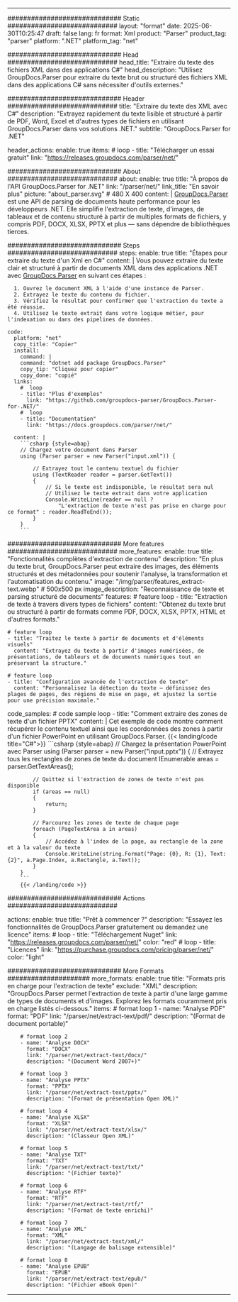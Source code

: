 


---
############################# Static ############################
layout: "format"
date:  2025-06-30T10:25:47
draft: false
lang: fr
format: Xml
product: "Parser"
product_tag: "parser"
platform: ".NET"
platform_tag: "net"

############################# Head ############################
head_title: "Extraire du texte des fichiers XML dans des applications C#"
head_description: "Utilisez GroupDocs.Parser pour extraire du texte brut ou structuré des fichiers XML dans des applications C# sans nécessiter d'outils externes."

############################# Header ############################
title: "Extraire du texte des XML avec C#" 
description: "Extrayez rapidement du texte lisible et structuré à partir de PDF, Word, Excel et d'autres types de fichiers en utilisant GroupDocs.Parser dans vos solutions .NET."
subtitle: "GroupDocs.Parser for .NET" 

header_actions:
  enable: true
  items:
    #  loop
    - title: "Télécharger un essai gratuit"
      link: "https://releases.groupdocs.com/parser/net/"
      
############################# About ############################
about:
    enable: true
    title: "À propos de l'API GroupDocs.Parser for .NET"
    link: "/parser/net/"
    link_title: "En savoir plus"
    picture: "about_parser.svg" # 480 X 400
    content: |
       [GroupDocs.Parser](/parser/net/) est une API de parsing de documents haute performance pour les développeurs .NET. Elle simplifie l'extraction de texte, d'images, de tableaux et de contenu structuré à partir de multiples formats de fichiers, y compris PDF, DOCX, XLSX, PPTX et plus — sans dépendre de bibliothèques tierces.

############################# Steps ############################
steps:
    enable: true
    title: "Étapes pour extraire du texte d'un Xml en C#"
    content: |
      Vous pouvez extraire du texte clair et structuré à partir de documents XML dans des applications .NET avec [GroupDocs.Parser](/parser/net/) en suivant ces étapes :
      
      1. Ouvrez le document XML à l'aide d'une instance de Parser.
      2. Extrayez le texte du contenu du fichier.
      3. Vérifiez le résultat pour confirmer que l'extraction du texte a été réussie.
      4. Utilisez le texte extrait dans votre logique métier, pour l'indexation ou dans des pipelines de données.
   
    code:
      platform: "net"
      copy_title: "Copier"
      install:
        command: |
        command: "dotnet add package GroupDocs.Parser"
        copy_tip: "Cliquez pour copier"
        copy_done: "copié"
      links:
        #  loop
        - title: "Plus d'exemples"
          link: "https://github.com/groupdocs-parser/GroupDocs.Parser-for-.NET/"
        #  loop
        - title: "Documentation"
          link: "https://docs.groupdocs.com/parser/net/"
          
      content: |
        ```csharp {style=abap}
        // Chargez votre document dans Parser
        using (Parser parser = new Parser("input.xml")) {

            // Extrayez tout le contenu textuel du fichier
            using (TextReader reader = parser.GetText()) 
            {
                // Si le texte est indisponible, le résultat sera nul
                // Utilisez le texte extrait dans votre application
                Console.WriteLine(reader == null ? 
                    "L'extraction de texte n'est pas prise en charge pour ce format" : reader.ReadToEnd());
            }
        }
        ```  

############################# More features ############################
more_features:
  enable: true
  title: "Fonctionnalités complètes d'extraction de contenu"
  description: "En plus du texte brut, GroupDocs.Parser peut extraire des images, des éléments structurés et des métadonnées pour soutenir l'analyse, la transformation et l'automatisation du contenu."
  image: "/img/parser/features_extract-text.webp" # 500x500 px
  image_description: "Reconnaissance de texte et parsing structuré de documents"
  features:
    # feature loop
    - title: "Extraction de texte à travers divers types de fichiers"
      content: "Obtenez du texte brut ou structuré à partir de formats comme PDF, DOCX, XLSX, PPTX, HTML et d'autres formats."

    # feature loop
    - title: "Traitez le texte à partir de documents et d'éléments visuels"
      content: "Extrayez du texte à partir d'images numérisées, de présentations, de tableurs et de documents numériques tout en préservant la structure."

    # feature loop
    - title: "Configuration avancée de l'extraction de texte"
      content: "Personnalisez la détection du texte — définissez des plages de pages, des régions de mise en page, et ajustez la sortie pour une précision maximale."
      
  code_samples:
    # code sample loop
    - title: "Comment extraire des zones de texte d'un fichier PPTX"
      content: |
        Cet exemple de code montre comment récupérer le contenu textuel ainsi que les coordonnées des zones à partir d'un fichier PowerPoint en utilisant GroupDocs.Parser.
        {{< landing/code title="C#">}}
        ```csharp {style=abap}
        //  Chargez la présentation PowerPoint avec Parser
        using (Parser parser = new Parser("input.pptx"))
        {
            // Extrayez tous les rectangles de zones de texte du document
            IEnumerable<PageTextArea> areas = parser.GetTextAreas();

            // Quittez si l'extraction de zones de texte n'est pas disponible
            if (areas == null)
            {
                return;
            }

            // Parcourez les zones de texte de chaque page
            foreach (PageTextArea a in areas)
            {
                // Accédez à l'index de la page, au rectangle de la zone et à la valeur du texte
                Console.WriteLine(string.Format("Page: {0}, R: {1}, Text: {2}", a.Page.Index, a.Rectangle, a.Text));
            }
        }
        ```
        {{< /landing/code >}}


############################# Actions ############################

actions:
  enable: true
  title: "Prêt à commencer ?"
  description: "Essayez les fonctionnalités de GroupDocs.Parser gratuitement ou demandez une licence"
  items:
    #  loop
    - title: "Téléchargement Nuget"
      link: "https://releases.groupdocs.com/parser/net/"
      color: "red"
        #  loop
    - title: "Licences"
      link: "https://purchase.groupdocs.com/pricing/parser/net/"
      color: "light"


############################# More Formats #####################
more_formats:
    enable: true
    title: "Formats pris en charge pour l'extraction de texte"
    exclude: "XML"
    description: "GroupDocs.Parser permet l'extraction de texte à partir d'une large gamme de types de documents et d'images. Explorez les formats couramment pris en charge listés ci-dessous."
    items: 
        # format loop 1
        - name: "Analyse PDF"
          format: "PDF"
          link: "/parser/net/extract-text/pdf/"
          description: "(Format de document portable)"
          
        # format loop 2
        - name: "Analyse DOCX"
          format: "DOCX"
          link: "/parser/net/extract-text/docx/"
          description: "(Document Word 2007+)"
          
        # format loop 3
        - name: "Analyse PPTX"
          format: "PPTX"
          link: "/parser/net/extract-text/pptx/"
          description: "(Format de présentation Open XML)"
          
        # format loop 4
        - name: "Analyse XLSX"
          format: "XLSX"
          link: "/parser/net/extract-text/xlsx/"
          description: "(Classeur Open XML)"
          
        # format loop 5
        - name: "Analyse TXT"
          format: "TXT"
          link: "/parser/net/extract-text/txt/"
          description: "(Fichier texte)"
          
        # format loop 6
        - name: "Analyse RTF"
          format: "RTF"
          link: "/parser/net/extract-text/rtf/"
          description: "(Format de texte enrichi)"
          
        # format loop 7
        - name: "Analyse XML"
          format: "XML"
          link: "/parser/net/extract-text/xml/"
          description: "(Langage de balisage extensible)"
          
        # format loop 8
        - name: "Analyse EPUB"
          format: "EPUB"
          link: "/parser/net/extract-text/epub/"
          description: "(Fichier eBook Open)"
         
          

---